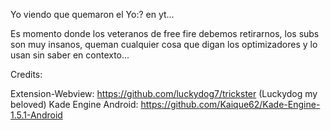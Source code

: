 Yo viendo que quemaron el Yo:? en yt...

Es momento donde los veteranos de free fire debemos retirarnos, los subs son muy insanos, queman cualquier cosa que digan los optimizadores y lo usan sin saber en contexto...

Credits:

Extension-Webview: https://github.com/luckydog7/trickster (Luckydog my beloved)
Kade Engine Android: https://github.com/Kaique62/Kade-Engine-1.5.1-Android
